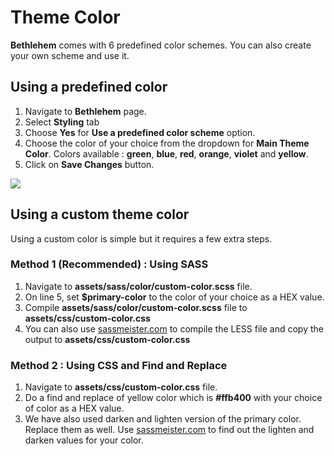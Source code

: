 # Theme Color

**Bethlehem** comes with 6 predefined color schemes. You can also create your own scheme and use it.

## Using a predefined color

1. Navigate to **Bethlehem** page.
2. Select **Styling** tab
3. Choose **Yes** for **Use a predefined color scheme** option.
4. Choose the color of your choice from the dropdown for **Main Theme Color**. Colors available : **green**, **blue**, **red**, **orange**, **violet** and **yellow**.
5. Click on **Save Changes** button.

![](http://transvelo.github.io/bethlehem/docs/images/theme-options-styling.png)


## Using a custom theme color

Using a custom color is simple but it requires a few extra steps.

### Method 1 (Recommended) : Using SASS

1. Navigate to **assets/sass/color/custom-color.scss** file.
2. On line 5, set **$primary-color** to the color of your choice as a HEX value.
3. Compile **assets/sass/color/custom-color.scss** file to **assets/css/custom-color.css**
4. You can also use [sassmeister.com](http://sassmeister.com) to compile the LESS file and copy the output to **assets/css/custom-color.css**

### Method 2 : Using CSS and Find and Replace

1. Navigate to **assets/css/custom-color.css** file.
2. Do a find and replace of yellow color which is **#ffb400** with your choice of color as a HEX value.
3. We have also used darken and lighten version of the primary color. Replace them as well. Use [sassmeister.com](http://sassmeister.com) to find out the lighten and darken values for your color.
